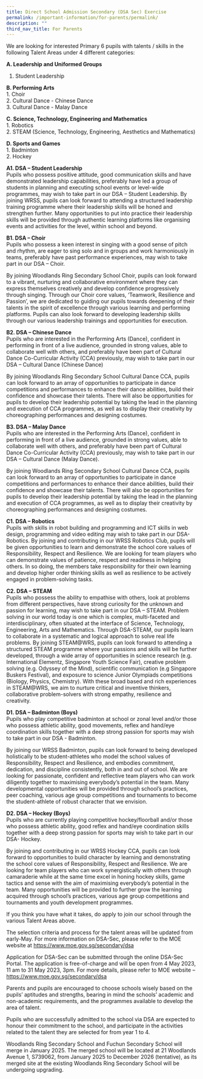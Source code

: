 ```yaml
---
title: Direct School Admission Secondary (DSA Sec) Exercise
permalink: /important-information/for-parents/permalink/
description: ""
third_nav_title: For Parents
---
```

We are looking for interested Primary 6 pupils with talents / skills in the following Talent Areas under 4 different categories:

**A. Leadership and Uniformed Groups** <br>
1. Student Leadership

**B. Performing Arts** <br>
1\. Choir <br>
2\. Cultural Dance - Chinese Dance <br>
3\. Cultural Dance - Malay Dance

**C. Science, Technology, Engineering and Mathematics** <br>
1\. Robotics <br>
2\. STEAM (Science, Technology, Engineering, Aesthetics and Mathematics) <br>

**D. Sports and Games** <br>
1\. Badminton <br>
2\. Hockey <br>

**A1. DSA – Student Leadership** <br>
Pupils who possess positive attitude, good communication skills and have demonstrated leadership capabilities, preferably have led a group of students in planning and executing school events or level-wide programmes, may wish to take part in our DSA – Student Leadership.
By joining WRSS, pupils can look forward to attending a structured leadership training programme where their leadership skills will be honed and strengthen further. Many opportunities to put into practice their leadership skills will be provided through authentic learning platforms like organising events and activities for the level, within school and beyond.

**B1. DSA – Choir** <br>
Pupils who possess a keen interest in singing with a good sense of pitch and rhythm, are eager to sing solo and in groups and work harmoniously in teams, preferably have past performance experiences, may wish to take part in our DSA – Choir. 

By joining Woodlands Ring Secondary School Choir, pupils can look forward to a vibrant, nurturing and collaborative environment where they can express themselves creatively and develop confidence progressively through singing.  Through our Choir core values, ‘Teamwork, Resilience and Passion’, we are dedicated to guiding our pupils towards deepening of their talents in the spirit of excellence through various learning and performing platforms. Pupils can also look forward to developing leadership skills through our various leadership trainings and opportunities for execution.


**B2. DSA – Chinese Dance** <br>
Pupils who are interested in the Performing Arts (Dance), confident in performing in front of a live audience, grounded in strong values, able to collaborate well with others, and preferably have been part of Cultural Dance Co-Curricular Activity (CCA) previously, may wish to take part in our DSA – Cultural Dance (Chinese Dance)

By joining Woodlands Ring Secondary School Cultural Dance CCA, pupils can look forward to an array of opportunities to participate in dance competitions and performances to enhance their dance abilities, build their confidence and showcase their talents. There will also be opportunities for pupils to develop their leadership potential by taking the lead in the planning and execution of CCA programmes, as well as to display their creativity by choreographing performances and designing costumes.

**B3. DSA – Malay Dance** <br>
Pupils who are interested in the Performing Arts (Dance), confident in performing in front of a live audience, grounded in strong values, able to collaborate well with others, and preferably have been part of Cultural Dance Co-Curricular Activity (CCA) previously, may wish to take part in our DSA – Cultural Dance (Malay Dance). 

By joining Woodlands Ring Secondary School Cultural Dance CCA, pupils can look forward to an array of opportunities to participate in dance competitions and performances to enhance their dance abilities, build their confidence and showcase their talents. There will also be opportunities for pupils to develop their leadership potential by taking the lead in the planning and execution of CCA programmes, as well as to display their creativity by choreographing performances and designing costumes.

**C1. DSA – Robotics** <br>
Pupils with skills in robot building and programming and ICT skills in web design, programming and video editing may wish to take part in our DSA-Robotics.
By joining and contributing in our WRSS Robotics Club, pupils will be given opportunities to learn and demonstrate the school core values of Responsibility, Respect and Resilience. We are looking for team players who can demonstrate values of patience, respect and readiness in helping others. In so doing, the members take responsibility for their own learning and develop higher order thinking skills as well as resilience to be actively engaged in problem-solving tasks.

**C2. DSA – STEAM** <br>
Pupils who possess the ability to empathise with others, look at problems from different perspectives, have strong curiosity for the unknown and passion for learning, may wish to take part in our DSA – STEAM.
Problem solving in our world today is one which is complex, multi-faceted and interdisciplinary, often situated at the interface of Science, Technology, Engineering, Arts and Mathematics. Through DSA-STEAM, our pupils learn to collaborate in a systematic and logical approach to solve real life problems.
By joining STEAM@WRS, pupils can look forward to attending a structured STEAM programme where your passions and skills will be further developed, through a wide array of opportunities in science research (e.g. International Elementz, Singapore Youth Science Fair), creative problem solving (e.g. Odyssey of the Mind), scientific communication (e.g Singapore Buskers Festival), and exposure to science Junior Olympiads competitions (Biology, Physics, Chemistry).
With these broad based and rich experiences in STEAM@WRS, we aim to nurture critical and inventive thinkers, collaborative problem-solvers with strong empathy, resilience and creativity.

**D1. DSA – Badminton (Boys)** <br>
Pupils who play competitive badminton at school or zonal level and/or those who possess athletic ability, good movements, reflex and hand/eye coordination skills together with a deep strong passion for sports may wish to take part in our DSA - Badminton.

By joining our WRSS Badminton, pupils can look forward to being developed holistically to be student-athletes who model the school values of Responsibility, Respect and Resilience, and embodies commitment, dedication, and discipline consistently, both in and out of school. We are looking for passionate, confident and reflective team players who can work diligently together to maximising everybody’s potential in the team. 
Many developmental opportunities will be provided through school’s practices, peer coaching, various age group competitions and tournaments to become the student-athlete of robust character that we envision. 

**D2. DSA – Hockey (Boys)** <br>
Pupils who are currently playing competitive hockey/floorball and/or those who possess athletic ability, good reflex and hand/eye coordination skills together with a deep strong passion for sports may wish to take part in our DSA- Hockey.

By joining and contributing in our WRSS Hockey CCA, pupils can look forward to opportunities to build character by learning and demonstrating the school core values of Responsibility, Respect and Resilience. We are looking for team players who can work synergistically with others through camaraderie while at the same time excel in honing hockey skills, game tactics and sense with the aim of maximising everybody’s potential in the team. Many opportunities will be provided to further grow the learning acquired through school’s practices, various age group competitions and tournaments and youth development programmes. 

If you think you have what it takes, do apply to join our school through the various Talent Areas above. 

The selection criteria and process for the talent areas will be updated from early-May. For more information on DSA-Sec, please refer to the MOE website at https://www.moe.gov.sg/secondary/dsa

Application for DSA-Sec can be submitted through the online DSA-Sec Portal. The application is free-of-charge and will be open from 4 May 2023, 11 am to 31 May 2023, 3pm. For more details, please refer to MOE website – https://www.moe.gov.sg/secondary/dsa

Parents and pupils are encouraged to choose schools wisely based on the pupils’ aptitudes and strengths, bearing in mind the schools’ academic and non-academic requirements, and the programmes available to develop the area of talent. 

Pupils who are successfully admitted to the school via DSA are expected to honour their commitment to the school, and participate in the activities related to the talent they are selected for from year 1 to 4. 

Woodlands Ring Secondary School and Fuchun Secondary School will merge in January 2025. The merged school will be located at 21 Woodlands Avenue 1, S739062, from January 2025 to December 2026 (tentative), as its merged site at the existing Woodlands Ring Secondary School will be undergoing upgrading.